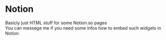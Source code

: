 # Notion  
Basicly just HTML stuff for some Notion.so pages   
You can messege me if you need some infos how to embed such widgets in Notion
